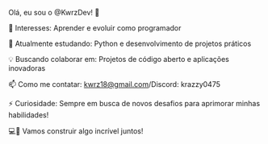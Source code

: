 Olá, eu sou o @KwrzDev! 👋

👀 Interesses: Aprender e evoluir como programador

🌱 Atualmente estudando: Python e desenvolvimento de projetos práticos

💡 Buscando colaborar em: Projetos de código aberto e aplicações inovadoras

📫 Como me contatar: kwrz18@gmail.com/Discord: krazzy0475

⚡ Curiosidade: Sempre em busca de novos desafios para aprimorar minhas habilidades!

💻🚀 Vamos construir algo incrível juntos!
